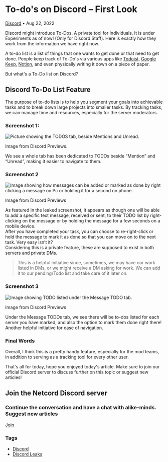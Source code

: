 To-do's on Discord – First Look
===============================

[Discord](https://netcord.site/tag/discord/) • Aug 22, 2022

[](https://www.facebook.com/sharer/sharer.php?u=https://netcord.site/todo-lists-feature-on-discord/)[](https://twitter.com/intent/tweet?text=To-do's%20on%20Discord%20%E2%80%93%20First%20Look&url=https://netcord.site/todo-lists-feature-on-discord/)

Discord might introduce To-Dos. A private tool for individuals. It is under Experiments as of now! (Only for Discord Staff). Here is exactly how they work from the information we have right now.

A to-do list is a list of things that one wants to get done or that need to get done. People keep track of To-Do's via various apps like [Todoist](https://todoist.com/), [Google Keep](https://keep.google.com/), [Notion](https://www.notion.so/), and even physically writing it down on a piece of paper.

But what's a To-Do list on Discord?

Discord To-Do List Feature
--------------------------

The purpose of to-do lists is to help you segment your goals into achievable tasks and to break down large projects into smaller tasks. By tracking tasks, we can manage time and resources, especially for the server moderators.

### Screenshot 1:

![Picture showing the TODOS tab, beside Mentions and Unread.](https://cdn-images-1.medium.com/max/800/1*Fq7jvfvTASVNb2h0neqBoQ.png)

Image from Discord Previews.

We see a whole tab has been dedicated to TODOs beside “Mention” and “Unread”, making it easier to navigate to them.

### Screenshot 2

![Image showing how messages can be added or marked as done by right clicking a message on Pc or holding it for a second on phone.](https://cdn-images-1.medium.com/max/800/1*zsX57Jofo9gE3OUPUFO0Tg.png)

Image from Discord Previews

As featured in the leaked screenshot, it appears as though one will be able to add a specific text message, received or sent, to their TODO list by right-clicking on the message or by holding the message for a few seconds on a mobile device.  
After you have completed your task, you can choose to re-right-click or hold the message to mark it as done so that you can move on to the next task. Very easy isn’t it?  
Considering this is a private feature, these are supposed to exist in both servers and private DMs.

> This is a helpful initiative since, sometimes, we may have our work listed in DMs, or we might receive a DM asking for work. We can add it to our pending/Todo list and take care of it later on.

### Screenshot 3

![Image showing TODO listed under the Message TODO tab.](https://netcord.site/content/images/2022/08/185462612-1eb35b68-ddd2-4692-a546-045c188d0f49.png)

Image from Discord Previews

Under the Message TODOs tab, we see there will be to-dos listed for each server you have marked, and also the option to mark them done right there! Another helpful initiative for ease of navigation.

### Final Words

Overall, I think this is a pretty handy feature, especially for the mod teams, in addition to serving as a tracking tool for every other user.

That's all for today, hope you enjoyed today's article. Make sure to join our official Discord server to discuss further on this topic or suggest new articles!

Join the Netcord Discord server
-------------------------------

### Continue the conversation and have a chat with alike-minds. Suggest new articles 

[Join](https://discord.gg/F7v3XCwssK)

### Tags

*   [Discord](/tag/discord/ "Discord")
*   [Discord Leaks](/tag/discord-leaks/ "Discord Leaks")
